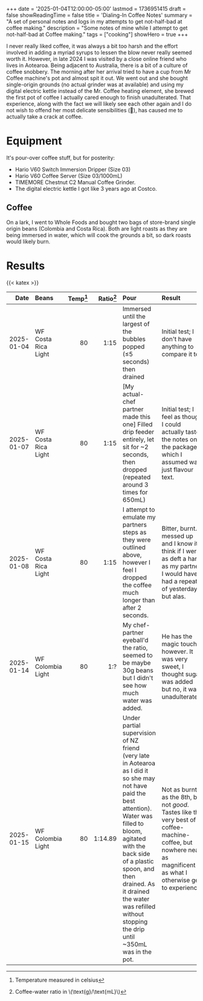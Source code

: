 +++
date = '2025-01-04T12:00:00-05:00'
lastmod = 1736951415
draft = false
showReadingTime = false
title = 'Dialing-In Coffee Notes'
summary = "A set of personal notes and logs in my attempts to get not-half-bad at coffee making."
description = "Some notes of mine while I attempt to get not-half-bad at Coffee making."
tags = ["cooking"]
showHero = true
+++

I never really liked coffee, it was always a bit too harsh and the effort involved in adding a myriad syrups to lessen the blow never really seemed worth it. However, in late 2024 I was visited by a close online friend who lives in Aotearoa. Being adjacent to Australia, there is a bit of a culture of coffee snobbery. The morning after her arrival tried to have a cup from Mr Coffee machine's pot and almost spit it out. We went out and she bought single-origin grounds (no actual grinder was at available) and using my digital electric kettle instead of the Mr. Coffee heating element, she brewed the first pot of coffee I actually cared enough to finish unadulterated. That experience, along with the fact we will likely see each other again and I do not wish to offend her most delicate sensibilities (🩵), has caused me to actually take a crack at coffee.

# Equipment

It's pour-over coffee stuff, but for posterity:

- Hario V60 Switch Immersion Dripper (Size 03)
- Hario V60 Coffee Server (Size 03/1000mL)
- TIMEMORE Chestnut C2 Manual Coffee Grinder.
- The digital electric kettle I got like 3 years ago at Costco.

## Coffee

On a lark, I went to Whole Foods and bought two bags of store-brand single origin beans (Colombia and Costa Rica). Both are light roasts as they are being immersed in water, which will cook the grounds a bit, so dark roasts would likely burn.

# Results

{{< katex >}}

| Date | Beans | Temp[^1] | Ratio[^2] | Pour | Result |
|--:|:--|--:|--:|:--|:--|
| 2025-01-04 | WF Costa Rica Light | 80 | 1:15 | Immersed until the largest of the bubbles popped (≤5 seconds) then drained | Initial test; I don't have anything to compare it to. |
| 2025-01-07 | WF Costa Rica Light | 80 | 1:15 | [My actual-chef partner made this one] Filled drip feeder entirely, let sit for ~2 seconds, then dropped (repeated around 3 times for 650mL) | Initial test; I feel as though I could actually taste the notes on the package, which I assumed was just flavour text. |
| 2025-01-08 | WF Costa Rica Light | 80 | 1:15 | I attempt to emulate my partners steps as they were outlined above, however I feel I dropped the coffee much longer than after 2 seconds. | Bitter, burnt. I messed up and I know it. I think if I were as deft a hand as my partner I would have had a repeat of yesterday but alas. |
| 2025-01-14 | WF Colombia Light | 80 | 1:? | My chef-partner eyeball'd the ratio, seemed to be maybe 30g beans but I didn't see how much water was added. | He has the magic touch, however. It was very sweet, I thought sugar was added but no, it was unadulterated. |
| 2025-01-15 | WF Colombia Light | 80 | 1:14.89 | Under partial supervision of NZ friend (very late in Aotearoa as I did it so she may not have paid the best attention). Water was filled to bloom, agitated with the back side of a plastic spoon, and then drained. As it drained the water was refilled without stopping the drip until ~350mL was in the pot. | Not as burnt as the 8th, but not *good*. Tastes like the very best of coffee-machine-coffee, but nowhere near as magnificent as what I otherwise get to experience. |

[^1]: Temperature measured in celsius
[^2]: Coffee-water ratio in \\(\text{g}/\text{mL}\\)